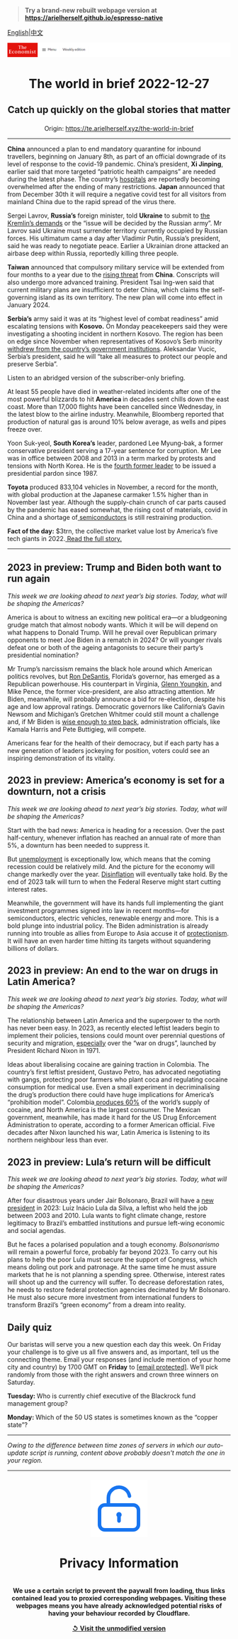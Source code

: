 > **Try a brand-new rebuilt webpage version at https://arielherself.github.io/espresso-native**

[English](https://github.com/arielherself/espresso/blob/main/README.md)|[中文](https://github-com.translate.goog/arielherself/espresso/blob/main/README.md?_x_tr_sl=en&_x_tr_tl=zh-CN&_x_tr_hl=zh-CN&_x_tr_pto=wapp)



![The Economist](menubar.png)

# <p align="center">The world in brief 2022-12-27</p>

## <p align="center">Catch up quickly on the global stories that matter</p>

<p align="center">Origin: <a href="https://te.arielherself.xyz/the-world-in-brief">https://te.arielherself.xyz/the-world-in-brief</a><hr>

<strong>China</strong> announced a plan to end mandatory quarantine for inbound travellers, beginning on January 8th, as part of an official downgrade of its level of response to the covid-19 pandemic. China’s president, <strong>Xi Jinping</strong>, earlier said that more targeted “patriotic health campaigns” are needed during the latest phase. The country’s [hospitals](https://te.arielherself.xyz/china/2022/12/15/our-model-shows-that-chinas-covid-death-toll-could-be-massive) are reportedly becoming overwhelmed after the ending of many restrictions. <strong>Japan</strong> announced that from December 30th it will require a negative covid test for all visitors from mainland China due to the rapid spread of the virus there. 

Sergei Lavrov, <strong>Russia’s</strong> foreign minister, told <strong>Ukraine</strong> to submit to [the Kremlin’s demands](https://te.arielherself.xyz/europe/2022/12/23/making-sense-of-vladimir-putins-war) or the “issue will be decided by the Russian army”. Mr Lavrov said Ukraine must surrender territory currently occupied by Russian forces. His ultimatum came a day after Vladimir Putin, Russia’s president, said he was ready to negotiate peace. Earlier a Ukrainian drone attacked an airbase deep within Russia, reportedly killing three people.

<strong>Taiwan</strong> announced that compulsory military service will be extended from four months to a year due to the [rising threat](https://te.arielherself.xyz/the-world-ahead/2022/11/18/will-taiwan-be-the-ukraine-of-asia) from <strong>China</strong>. Conscripts will also undergo more advanced training. President Tsai Ing-wen said that current military plans are insufficient to deter China, which claims the self-governing island as its own territory. The new plan will come into effect in January 2024.

<strong>Serbia’s</strong> army said it was at its “highest level of combat readiness” amid escalating tensions with <strong>Kosovo.</strong> On Monday peacekeepers said they were investigating a shooting incident in northern Kosovo. The region has been on edge since November when representatives of Kosovo’s Serb minority [withdrew from the country’s government institutions](https://te.arielherself.xyz/europe/2022/12/20/kosovo-and-serbia-are-on-the-verge-of-conflict-again). Aleksandar Vucic, Serbia’s president, said he will “take all measures to protect our people and preserve Serbia”. 

Listen to an abridged version of the subscriber-only briefing.

At least 55 people have died in weather-related incidents after one of the most powerful blizzards to hit <strong>America </strong>in decades sent chills down the east coast. More than 17,000 flights have been cancelled since Wednesday, in the latest blow to the airline industry. Meanwhile, Bloomberg reported that production of natural gas is around 10% below average, as wells and pipes freeze over.

Yoon Suk-yeol, <strong>South Korea’s</strong> leader, pardoned Lee Myung-bak, a former conservative president serving a 17-year sentence for corruption. Mr Lee was in office between 2008 and 2013 in a term marked by protests and tensions with North Korea. He is the [fourth former leader](https://te.arielherself.xyz/asia/2022/01/01/a-presidential-pardon-catches-south-korea-by-surprise) to be issued a presidential pardon since 1987. 

<strong>Toyota</strong> produced 833,104 vehicles in November, a record for the month, with global production at the Japanese carmaker 1.5% higher than in November last year. Although the supply-chain crunch of car parts caused by the pandemic has eased somewhat, the rising cost of materials, covid in China and a shortage of[ semiconductors](https://te.arielherself.xyz/business/2022/09/29/why-some-chipmakers-are-hurting-much-more-than-others) is still restraining production.

<strong>Fact of the day:</strong> $3trn, the collective market value lost by America’s five tech giants in 2022.[ Read the full story.](https://te.arielherself.xyz/business/2022/12/24/how-techs-defiance-of-economic-gravity-came-to-an-abrupt-end)

----------

## 2023 in preview: Trump and Biden both want to run again

<em>This week we are looking ahead to next year’s big stories. Today, what will be shaping the Americas?</em>

America is about to witness an exciting new political era—or a bludgeoning grudge match that almost nobody wants. Which it will be will depend on what happens to Donald Trump. Will he prevail over Republican primary opponents to meet Joe Biden in a rematch in 2024? Or will younger rivals defeat one or both of the ageing antagonists to secure their party’s presidential nomination? 

Mr Trump’s narcissism remains the black hole around which American politics revolves, but [Ron DeSantis](https://te.arielherself.xyz/united-states/2022/11/17/ron-desantis-may-be-republicans-best-chance-to-prevent-donald-trumps-return), Florida’s governor, has emerged as a Republican powerhouse. His counterpart in Virginia, [Glenn Youngkin](https://te.arielherself.xyz/united-states/2022/11/17/glenn-youngkin-is-a-kinder-gentler-trumpist), and Mike Pence, the former vice-president, are also attracting attention. Mr Biden, meanwhile, will probably announce a bid for re-election, despite his age and low approval ratings. Democratic governors like California’s Gavin Newsom and Michigan’s Gretchen Whitmer could still mount a challenge and, if Mr Biden is [wise enough to step back](https://te.arielherself.xyz/united-states/2022/11/10/joe-biden-should-not-seek-re-election), administration officials, like Kamala Harris and Pete Buttigieg, will compete. 

Americans fear for the health of their democracy, but if each party has a new generation of leaders jockeying for position, voters could see an inspiring demonstration of its vitality.

  


## 2023 in preview: America’s economy is set for a downturn, not a crisis

<em>This week we are looking ahead to next year’s big stories. Today, what will be shaping the Americas?</em>

Start with the bad news: America is heading for a recession. Over the past half-century, whenever inflation has reached an annual rate of more than 5%, a downturn has been needed to suppress it. 

But [unemployment](https://te.arielherself.xyz/finance-and-economics/2022/11/24/why-american-unemployment-needs-to-rise) is exceptionally low, which means that the coming recession could be relatively mild. And the picture for the economy will change markedly over the year. [Disinflation](https://te.arielherself.xyz/finance-and-economics/2022/12/13/americas-inflation-fever-may-be-breaking-at-last) will eventually take hold. By the end of 2023 talk will turn to when the Federal Reserve might start cutting interest rates.

Meanwhile, the government will have its hands full implementing the giant investment programmes signed into law in recent months—for semiconductors, electric vehicles, renewable energy and more. This is a bold plunge into industrial policy. The Biden administration is already running into trouble as allies from Europe to Asia accuse it of [protectionism](https://te.arielherself.xyz/asia/2022/12/01/americas-asian-allies-dislike-its-tech-war-on-china). It will have an even harder time hitting its targets without squandering billions of dollars.

## 2023 in preview: An end to the war on drugs in Latin America?

<em>This week we are looking ahead to next year’s big stories. Today, what will be shaping the Americas?</em>

The relationship between Latin America and the superpower to the north has never been easy. In 2023, as recently elected leftist leaders begin to implement their policies, tensions could mount over perennial questions of security and migration, [especially](https://te.arielherself.xyz/the-world-ahead/2022/11/18/is-it-the-end-of-the-war-on-drugs-in-latin-america) over the “war on drugs”, launched by President Richard Nixon in 1971. 

Ideas about liberalising cocaine are gaining traction in Colombia. The country’s first leftist president, Gustavo Petro, has advocated negotiating with gangs, protecting poor farmers who plant coca and regulating cocaine consumption for medical use. Even a small experiment in decriminalising the drug’s production there could have huge implications for America’s “prohibition model”. Colombia[ produces 60%](https://te.arielherself.xyz/international/2022/10/13/booming-cocaine-production-suggests-the-war-on-drugs-has-failed) of the world’s supply of cocaine, and North America is the largest consumer. The Mexican government, meanwhile, has made it hard for the US Drug Enforcement Administration to operate, according to a former American official. Five decades after Nixon launched his war, Latin America is listening to its northern neighbour less than ever.

## 2023 in preview: Lula’s return will be difficult

<em>This week we are looking ahead to next year’s big stories. Today, what will be shaping the Americas?</em>

After four disastrous years under Jair Bolsonaro, Brazil will have a [new president](https://te.arielherself.xyz/the-world-ahead/2022/11/18/lulas-second-term-as-brazils-president-will-be-difficult) in 2023: Luiz Inácio Lula da Silva, a leftist who held the job between 2003 and 2010. Lula wants to fight climate change, restore legitimacy to Brazil’s embattled institutions and pursue left-wing economic and social agendas.

But he faces a polarised population and a tough economy. <em>Bolsonarismo</em> will remain a powerful force, probably far beyond 2023. To carry out his plans to help the poor Lula must secure the support of Congress, which means doling out pork and patronage. At the same time he must assure markets that he is not planning a spending spree. Otherwise, interest rates will shoot up and the currency will suffer. To decrease deforestation rates, he needs to restore federal protection agencies decimated by Mr Bolsonaro. He must also secure more investment from international funders to transform Brazil’s “green economy” from a dream into reality.

## Daily quiz

Our baristas will serve you a new question each day this week. On Friday your challenge is to give us all five answers and, as important, tell us the connecting theme. Email your responses (and include mention of your home city and country) by 1700 GMT on <strong>Friday</strong> to [<span class="__cf_email__" data-cfemail="f1a084988bb48281839482829eb194929e9f9e9c988285df929e9c">[email&#160;protected]</span>](https://mail.google.com/mail/?view=cm&amp;fs=1&amp;tf=1&amp;to=QuizEspresso@te.arielherself.xyz). We’ll pick randomly from those with the right answers and crown three winners on Saturday.

<strong>Tuesday: </strong>Who is currently chief executive of the Blackrock fund management group?  
  
<strong>Monday: </strong>Which of the 50 US states is sometimes known as the “copper state”?

----------

*Owing to the difference between time zones of servers in which our auto-update script is running, content above probably doesn't match the one in your region.*

|<br><div align="center"><img src="unlock.png" /><h1>Privacy Information</h1></div></br>We use a certain script to prevent the paywall from loading, thus links contained lead you to proxied corresponding webpages. Visiting these webpages means you have already acknowledged potential risks of having your behaviour recorded by Cloudflare.<br><br>[&#x21BA; Visit the unmodified version](README.raw.md)<br><br>|
|-----|
